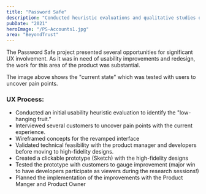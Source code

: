 ```yaml
---
title: "Password Safe"
description: "Conducted heuristic evaluations and qualitative studies of BeyondTrust's Password Safe product using the existing product experience and validated “to-be” interfaces."
pubDate: "2021"
heroImage: "/PS-Accounts1.jpg"
area: "BeyondTrust"
---
```


The Password Safe project presented several opportunities for significant UX involvement. As it was in need of usability improvements and redesign, the work for this area of the product was substantial.

The image above shows the "current state" which was tested with users to uncover pain points.

### UX Process:

- Conducted an initial usability heuristic evaluation to identify the "low-hanging fruit."
- Interviewed several customers to uncover pain points with the current experience.
- Wireframed concepts for the revamped interface
- Validated technical feasibility with the product manager and developers before moving to high-fidelity designs.
- Created a clickable prototype (Sketch) with the high-fidelity designs
- Tested the prototype with customers to gauge improvement (major win to have developers participate as viewers during the research sessions!)
- Planned the implementation of the improvements with the Product Manger and Product Owner
